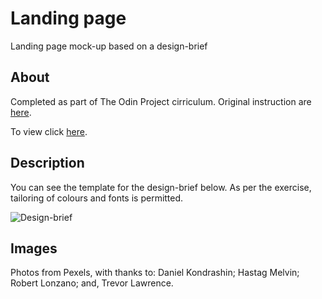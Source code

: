 # Landing page

Landing page mock-up based on a design-brief

## About

Completed as part of The Odin Project cirriculum. Original instruction are [here](https://www.theodinproject.com/lessons/foundations-landing-page).

To view click [here](https://rajheer.github.io/Landing-page-design/).

## Description

You can see the template for the design-brief below. As per the exercise, tailoring of colours and fonts is permitted. 

![Design-brief](https://cdn.statically.io/gh/TheOdinProject/curriculum/81a5d553f4073e593d23a6ab00d50eef8620796d/foundations/html_css/project/imgs/01.png) 

## Images

Photos from Pexels, with thanks to: Daniel Kondrashin; Hastag Melvin; Robert Lonzano; and, Trevor Lawrence.


